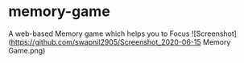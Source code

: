 # memory-game
A web-based Memory game which helps you to Focus 
![Screenshot](https://github.com/swapnil2905/Screenshot_2020-06-15 Memory Game.png)

